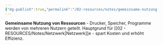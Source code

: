 ```yaml
---
{"dg-publish":true,"permalink":"/02-resources/notes/gemeinsame-nutzung-von-ressourcen/","tags":["netzwerk/vorteile","organisation/effizienz"],"noteIcon":"","updated":"2025-08-27T15:03:20.089+02:00"}
---
```



**Gemeinsame Nutzung von Ressourcen** - Drucker, Speicher, Programme werden von mehreren Nutzern geteilt.
Hauptgrund für [[02 - RESOURCES/Notes/Netzwerk\|Netzwerk]]e - spart Kosten und erhöht Effizienz.